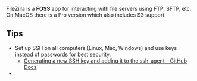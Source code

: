 FileZilla is a **FOSS** app for interacting with file servers using FTP, SFTP, etc. On MacOS there is a Pro version which also includes S3 support.

## Tips
- Set up SSH on all computers (Linux, Mac, Windows) and use keys instead of passwords for best security.
	- [Generating a new SSH key and adding it to the ssh-agent - GitHub Docs](https://docs.github.com/en/authentication/connecting-to-github-with-ssh/generating-a-new-ssh-key-and-adding-it-to-the-ssh-agent)
- 